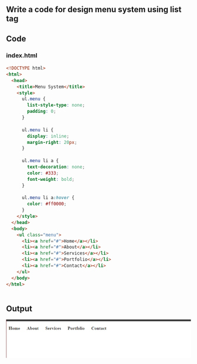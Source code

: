 ## Write a code for design menu system using list tag


## Code

### index.html


```html
<!DOCTYPE html>
<html>
  <head>
    <title>Menu System</title>
    <style>
      ul.menu {
        list-style-type: none;
        padding: 0;
      }

      ul.menu li {
        display: inline;
        margin-right: 20px;
      }

      ul.menu li a {
        text-decoration: none;
        color: #333;
        font-weight: bold;
      }

      ul.menu li a:hover {
        color: #ff0000;
      }
    </style>
  </head>
  <body>
    <ul class="menu">
      <li><a href="#">Home</a></li>
      <li><a href="#">About</a></li>
      <li><a href="#">Services</a></li>
      <li><a href="#">Portfolio</a></li>
      <li><a href="#">Contact</a></li>
    </ul>
  </body>
</html>



```

## Output

![Output Image Unavailable](1.png)